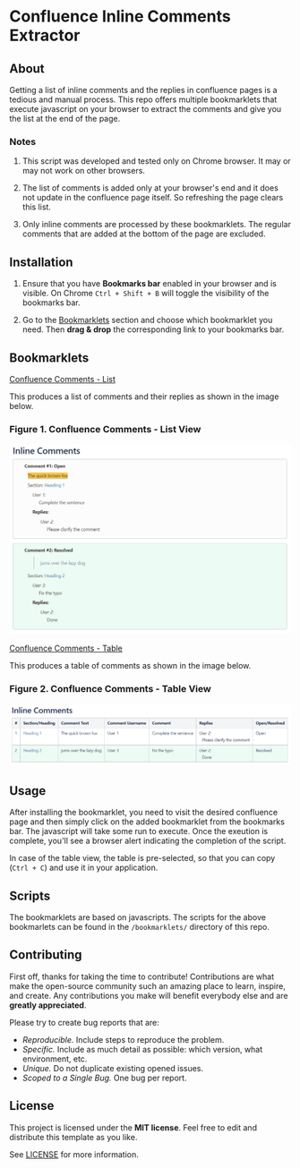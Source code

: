 # Confluence Inline Comments Extractor

## About

Getting a list of inline comments and the replies in confluence pages is a tedious and manual process. This repo offers multiple bookmarklets that execute javascript on your browser to extract the comments and give you the list at the end of the page.

### Notes

  1. This script was developed and tested only on Chrome browser. It may or may not work on other browsers.

  2. The list of comments is added only at your browser's end and it does not update in the confluence page itself. So refreshing the page clears this list.

  3. Only inline comments are processed by these bookmarklets. The regular comments that are added at the bottom of the page are excluded.

## Installation

1. Ensure that you have **Bookmarks bar** enabled in your browser and is visible. On Chrome `Ctrl + Shift + B` will toggle the visibility of the bookmarks bar.

2. Go to the [Bookmarklets](#bookmarklets) section and choose which bookmarklet you need. Then **drag & drop** the corresponding link to your bookmarks bar.

## Bookmarklets

<a id="thelink" href="javascript: (function() {alert('Test');})()">Confluence Comments - List</a>

   This produces a list of comments and their replies as shown in the image below.

   ### Figure 1. Confluence Comments - List View

   ![Figure 1](images/confluence_comments_list.png)

<a id="thelink" href="javascript: (function() {var a = document.querySelectorAll(&quot;.inline-comment-marker.valid, .comment-count-overlay&quot;);const output_xpath = '//*[@id=&quot;main&quot;]';const resolved_comments_view_btn_xpath = '//*[@id=&quot;view-resolved-comments&quot;]';const resolved_comments_close_btn_xpath = '//*[@id=&quot;resolved-dialog-close-button&quot;]';var i = 0;var output_div = document.createElement('div');var heading_span = document.createElement('span');var columns = [&quot;#&quot;, &quot;Section/Heading&quot;, &quot;Comment Text&quot;, &quot;Comment Username&quot;, &quot;Comment&quot;, &quot;Replies&quot;, &quot;Open/Resolved&quot;];var table_div_content = &quot;&quot;;heading_span.innerHTML = &quot;<h1>Inline Comments</h1>&quot;;output_div.appendChild(heading_span);var table_div = document.createElement('div');table_div.setAttribute('class', 'table-wrap');table_div_content = '<table class=&quot;relative-table wrapped confluenceTable ite-marked-table ite-real-table tablesorter tablesorter-default custom-ite-table stickyTableHeaders&quot; style=&quot;padding: 0px;&quot; role=&quot;grid&quot;><thead class=&quot;tableFloatingHeaderOriginal&quot;><tr ite-row-number=&quot;0&quot; role=&quot;row&quot; class=&quot;tablesorter-headerRow&quot;>';for (var j = 0; j < columns.length; j++) {table_div_content += '<th style=&quot;text-align: left;&quot; colspan=&quot;1&quot; class=&quot;confluenceTh tablesorter-header sortableHeader tablesorter-headerUnSorted custom-row&quot; ite-col-number=&quot;[i]&quot; data-column=&quot;[i]&quot; tabindex=&quot;0&quot; scope=&quot;col&quot; role=&quot;columnheader&quot; aria-disabled=&quot;false&quot; unselectable=&quot;off&quot; aria-sort=&quot;none&quot;><div class=&quot;tablesorter-header-inner&quot;>'.replace(/\[i\]/g, &quot;[&quot; + j + &quot;]&quot;);table_div_content += columns[j] + '</div></th>';}table_div_content += '</tr></thead><tbody aria-live=&quot;polite&quot; aria-relevant=&quot;all&quot; class=&quot;ui-sortable&quot;>';if (a.length <= 0) {alert(&quot;No confluence comments found in this page...&quot;);return;}function process_resolved_comments(output_div, table_div, table_div_content) {document.evaluate(resolved_comments_view_btn_xpath, document).iterateNext().click();setTimeout(function() {const resolved_comments_div_xpath = '//*[@id=&quot;ic-resolved-comment-dialog&quot;]/div/div[2]';const resolved_comments_username_xpath = '//*[@id=&quot;ic-resolved-comment-dialog&quot;]/div/div[2]/div[i]/div[1]/div[1]/a[2]';const resolved_comments_text_xpath = '//*[@id=&quot;ic-resolved-comment-dialog&quot;]/div/div[2]/div[i]/div[1]/div[2]/div/blockquote';const resolved_comments_comment_xpath = '//*[@id=&quot;ic-resolved-comment-dialog&quot;]/div/div[2]/div[i]/div[1]/div[2]/div/p';const resolved_comments_link_xpath = '//*[@id=&quot;ic-resolved-comment-dialog&quot;]/div/div[2]/div[i]/div[1]/div[3]/ul';const resolved_comments_reply_div_xpath = '//*[@id=&quot;ic-resolved-comment-dialog&quot;]/div/div[2]/div[i]/div[2]';const resolved_comments_reply_username_xpath = '//*[@id=&quot;ic-resolved-comment-dialog&quot;]/div/div[2]/div[i]/div[2]/div[j]/div[1]/a[2]';const resolved_comments_reply_text_xpath = '//*[@id=&quot;ic-resolved-comment-dialog&quot;]/div/div[2]/div[i]/div[2]/div[j]/div[2]/div';var resolved_comments_div = document.evaluate(resolved_comments_div_xpath, document).iterateNext();var resolved_comments_count = resolved_comments_div.children.length;var comment_count = i;for (i = 1; i <= resolved_comments_count; i++) {var username = document.evaluate(resolved_comments_username_xpath.replace(/\[i\]/g, &quot;[&quot; + i + &quot;]&quot;), document).iterateNext().textContent;var comment_text = document.evaluate(resolved_comments_text_xpath.replace(/\[i\]/g, &quot;[&quot; + i + &quot;]&quot;), document).iterateNext().innerHTML;var comment = document.evaluate(resolved_comments_comment_xpath.replace(/\[i\]/g, &quot;[&quot; + i + &quot;]&quot;), document).iterateNext().innerHTML;var comment_link = document.evaluate(resolved_comments_link_xpath.replace(/\[i\]/g, &quot;[&quot; + i + &quot;]&quot;), document).iterateNext().lastElementChild.lastElementChild.getElementsByTagName(&quot;a&quot;)[0].href;var reply_count = 0;var reply_count_div = document.evaluate(resolved_comments_reply_div_xpath.replace(/\[i\]/g, &quot;[&quot; + i + &quot;]&quot;), document).iterateNext();if (reply_count_div && reply_count_div.children) {reply_count = reply_count_div.children.length;}var reply_content = &quot;&quot;;if (reply_count > 1) {for (let j = 1; j <= reply_count; j++) {var reply_username = document.evaluate(resolved_comments_reply_username_xpath.replace(/\[i\]/g, &quot;[&quot; + i + &quot;]&quot;).replace(/\[j\]/g, &quot;[&quot; + j + &quot;]&quot;), document).iterateNext().textContent;var reply_comment = document.evaluate(resolved_comments_reply_text_xpath.replace(/\[i\]/g, &quot;[&quot; + i + &quot;]&quot;).replace(/\[j\]/g, &quot;[&quot; + j + &quot;]&quot;), document).iterateNext().innerHTML;if (j < reply_count) {reply_content += '<div style=&quot;margin-bottom:30px;&quot;><p style=&quot;font-style:italic;&quot;>' + reply_username + ':</p>';} else {reply_content += '<div><p style=&quot;font-style:italic;&quot;>' + reply_username + ':</p>';}reply_content += '<div style=&quot;margin-top:4px;&quot;>' + reply_comment + '</div></div>';}} else if (reply_count == 1) {var reply_username = document.evaluate(resolved_comments_reply_username_xpath.replace(/\[i\]/g, &quot;[&quot; + i + &quot;]&quot;).replace(/\[j\]/g, &quot;&quot;), document).iterateNext().textContent;var reply_comment = document.evaluate(resolved_comments_reply_text_xpath.replace(/\[i\]/g, &quot;[&quot; + i + &quot;]&quot;).replace(/\[j\]/g, &quot;&quot;), document).iterateNext().innerHTML;reply_content += '<div><p style=&quot;font-style:italic;&quot;>' + reply_username + ':</p>';reply_content += '<div style=&quot;margin-top:4px; margin-left:10px;&quot;>' + reply_comment + '</div></div>';}var j = 0;if (i == 1) {table_div_content += '<tr style=&quot;background-color:#ecfbf3; border-top-style:double;&quot; ite-row-number=&quot;' + j + '&quot; role=&quot;row&quot;>';} else {table_div_content += '<tr style=&quot;background-color:#ecfbf3;&quot; ite-row-number=&quot;' + j + '&quot; role=&quot;row&quot;>';}table_div_content += '<td style=&quot;text-align: left;&quot; colspan=&quot;1&quot; class=&quot;confluenceTd custom-row&quot; ite-col-number=&quot;' + j + '&quot; data-row-index=&quot;' + i + '&quot;>';table_div_content += (comment_count + 1) + '</td>';j++;table_div_content += '<td style=&quot;text-align: left;&quot; colspan=&quot;1&quot; class=&quot;confluenceTd custom-row&quot; ite-col-number=&quot;' + j + '&quot; data-row-index=&quot;' + i + '&quot;>';table_div_content += '<p><a style=&quot;cursor: pointer;&quot; onclick=&quot;window.open(\'' + comment_link + '\');&quot;>Click here to view this comment</a></p></td>';j++;table_div_content += '<td style=&quot;text-align: left;&quot; colspan=&quot;1&quot; class=&quot;confluenceTd custom-row&quot; ite-col-number=&quot;' + j + '&quot; data-row-index=&quot;' + i + '&quot;>';table_div_content += '<span>' + comment_text + '</span></td>';j++;table_div_content += '<td style=&quot;text-align: left;&quot; colspan=&quot;1&quot; class=&quot;confluenceTd custom-row&quot; ite-col-number=&quot;' + j + '&quot; data-row-index=&quot;' + i + '&quot;>';table_div_content += username + '</td>';j++;table_div_content += '<td style=&quot;text-align: left;&quot; colspan=&quot;1&quot; class=&quot;confluenceTd custom-row&quot; ite-col-number=&quot;' + j + '&quot; data-row-index=&quot;' + i + '&quot;>';table_div_content += comment + '</td>';j++;table_div_content += '<td style=&quot;text-align: left;&quot; colspan=&quot;1&quot; class=&quot;confluenceTd custom-row&quot; ite-col-number=&quot;' + j + '&quot; data-row-index=&quot;' + i + '&quot;>';table_div_content += reply_content + '</td>';j++;table_div_content += '<td style=&quot;text-align: left;&quot; colspan=&quot;1&quot; class=&quot;confluenceTd custom-row&quot; ite-col-number=&quot;' + j + '&quot; data-row-index=&quot;' + i + '&quot;>';table_div_content += 'Resolved' + '</td>';j++;table_div_content += '</tr>';comment_count++;}document.evaluate(resolved_comments_close_btn_xpath, document).iterateNext().click();table_div_content += '</tbody></table>';table_div.innerHTML = table_div_content;var output_div_elem = document.evaluate(output_xpath, document).iterateNext();output_div.appendChild(table_div);output_div_elem.appendChild(output_div);function selectElement(el) {var body = document.body,range, sel;if (document.createRange && window.getSelection) {range = document.createRange();sel = window.getSelection();sel.removeAllRanges();try {range.selectNodeContents(el);sel.addRange(range);} catch (e) {range.selectNode(el);sel.addRange(range);}} else if (body.createTextRange) {range = body.createTextRange();range.moveToElementText(el);range.select();}}selectElement(table_div);document.body.style.cursor = 'default';alert(&quot;Processed all inline comments !\n\nThe comments table has been added at the end of the page and is selected so that you can copy to clipboard !!&quot;);window.location.href = '#comments-section';}, 1000);}function process_open_comments(output_div, table_div, table_div_content) {a[i].click();setTimeout(function() {const username_xpath = '//*[@id=&quot;content&quot;]/div[9]/div/div[1]/div[3]/div[1]/a[2]';const comment_xpath = '//*[@id=&quot;content&quot;]/div[9]/div/div[1]/div[3]/div[2]/div';const reply_container_xpath = '//*[@id=&quot;content&quot;]/div[9]/div/div[2]/div';const reply_username_xpath = '//*[@id=&quot;content&quot;]/div[9]/div/div[2]/div/div[x]/div[1]/a[2]';const reply_comment_xpath = '//*[@id=&quot;content&quot;]/div[9]/div/div[2]/div/div[x]/div[2]/div';var username = document.evaluate(username_xpath, document).iterateNext().textContent;var comment = document.evaluate(comment_xpath, document).iterateNext().innerHTML;var reply_content = &quot;&quot;;var replies = document.evaluate(reply_container_xpath, document).iterateNext().children.length;if (replies > 1) {for (let j = 1; j <= replies; j++) {var reply_username = document.evaluate(reply_username_xpath.replace(&quot;[x]&quot;, &quot;[&quot; + j + &quot;]&quot;), document).iterateNext().textContent;var reply_comment = document.evaluate(reply_comment_xpath.replace(&quot;[x]&quot;, &quot;[&quot; + j + &quot;]&quot;), document).iterateNext().innerHTML;if (j < replies) {reply_content += '<div style=&quot;margin-bottom:30px;&quot;><p style=&quot;font-style:italic;&quot;>' + reply_username + ':</p>';} else {reply_content += '<div><p style=&quot;font-style:italic;&quot;>' + reply_username + ':</p>';}reply_content += '<div style=&quot;margin-top:4px; margin-left:10px;&quot;>' + reply_comment + '</div></div>';}} else if (replies == 1) {var reply_username = document.evaluate(reply_username_xpath.replace(&quot;[x]&quot;, &quot;[&quot; + 1 + &quot;]&quot;), document).iterateNext().textContent;var reply_comment = document.evaluate(reply_comment_xpath.replace(&quot;[x]&quot;, &quot;[&quot; + 1 + &quot;]&quot;), document).iterateNext().innerHTML;reply_content += '<div><p style=&quot;font-style:italic;&quot;>' + reply_username + ':</p>';reply_content += '<div style=&quot;margin-top:4px; margin-left:10px;&quot;>' + reply_comment + '</div></div>';}var exit = false;var elem = a[i];var text = &quot;&quot;;do {if (elem.previousElementSibling) {text += elem.previousElementSibling.tagName + &quot; > &quot;;if (elem.previousElementSibling.tagName.toUpperCase().startsWith(&quot;H&quot;)) {elem = elem.previousElementSibling;exit = true;} else {elem = elem.previousElementSibling;}} else {elem = elem.parentElement;}} while (!exit);var j = 0;table_div_content += '<tr ite-row-number=&quot;' + j + '&quot; role=&quot;row&quot;>';table_div_content += '<td style=&quot;text-align: left;&quot; colspan=&quot;1&quot; class=&quot;confluenceTd custom-row&quot; ite-col-number=&quot;' + j + '&quot; data-row-index=&quot;' + i + '&quot;>';table_div_content += (i + 1) + '</td>';j++;table_div_content += '<td style=&quot;text-align: left;&quot; colspan=&quot;1&quot; class=&quot;confluenceTd custom-row&quot; ite-col-number=&quot;' + j + '&quot; data-row-index=&quot;' + i + '&quot;>';table_div_content += '<a href=&quot;#' + elem.id + '&quot;>' + elem.innerHTML + '</a></td>';j++;table_div_content += '<td style=&quot;text-align: left;&quot; colspan=&quot;1&quot; class=&quot;confluenceTd custom-row&quot; ite-col-number=&quot;' + j + '&quot; data-row-index=&quot;' + i + '&quot;>';table_div_content += '<span>' + a[i].innerHTML + '</span></td>';j++;table_div_content += '<td style=&quot;text-align: left;&quot; colspan=&quot;1&quot; class=&quot;confluenceTd custom-row&quot; ite-col-number=&quot;' + j + '&quot; data-row-index=&quot;' + i + '&quot;>';table_div_content += username + '</td>';j++;table_div_content += '<td style=&quot;text-align: left;&quot; colspan=&quot;1&quot; class=&quot;confluenceTd custom-row&quot; ite-col-number=&quot;' + j + '&quot; data-row-index=&quot;' + i + '&quot;>';table_div_content += comment + '</td>';j++;table_div_content += '<td style=&quot;text-align: left;&quot; colspan=&quot;1&quot; class=&quot;confluenceTd custom-row&quot; ite-col-number=&quot;' + j + '&quot; data-row-index=&quot;' + i + '&quot;>';table_div_content += reply_content + '</td>';j++;table_div_content += '<td style=&quot;text-align: left;&quot; colspan=&quot;1&quot; class=&quot;confluenceTd custom-row&quot; ite-col-number=&quot;' + j + '&quot; data-row-index=&quot;' + i + '&quot;>';table_div_content += 'Open' + '</td>';j++;table_div_content += '</tr>';i++;if (i < a.length) {setTimeout(process_open_comments, 500, output_div, table_div, table_div_content);} else {try {process_resolved_comments(output_div, table_div, table_div_content);} catch (e) {document.body.style.cursor = 'default';console.error(e);document.evaluate(resolved_comments_close_btn_xpath, document).iterateNext().click();alert(&quot;Processing failed !!!\n\n Please check browser's console for details...&quot;);}}}, 500);}try {document.body.style.cursor = 'progress';process_open_comments(output_div, table_div, table_div_content);} catch (e) {document.body.style.cursor = 'default';console.error(e);alert(&quot;Processing failed !!!\n\n Please check browser's console for details...&quot;);}})()">Confluence Comments - Table</a>

   This produces a table of comments as shown in the image below.

   ### Figure 2. Confluence Comments - Table View

   ![Figure 2](images/confluence_comments_table.png)

## Usage

After installing the bookmarklet, you need to visit the desired confluence page and then simply click on the added bookmarklet from the bookmarks bar. The javascript will take some run to execute. Once the exeution is complete, you'll see a browser alert indicating the completion of the script.

In case of the table view, the table is pre-selected, so that you can copy (`Ctrl + C`) and use it in your application.

## Scripts

The bookmarklets are based on javascripts. The scripts for the above bookmarlets can be found in the `/bookmarklets/` directory of this repo. 

## Contributing

First off, thanks for taking the time to contribute! Contributions are what make the open-source community such an amazing place to learn, inspire, and create. Any contributions you make will benefit everybody else and are **greatly appreciated**.

Please try to create bug reports that are:

- _Reproducible._ Include steps to reproduce the problem.
- _Specific._ Include as much detail as possible: which version, what environment, etc.
- _Unique._ Do not duplicate existing opened issues.
- _Scoped to a Single Bug._ One bug per report.

## License

This project is licensed under the **MIT license**. Feel free to edit and distribute this template as you like.

See [LICENSE](LICENSE) for more information.
